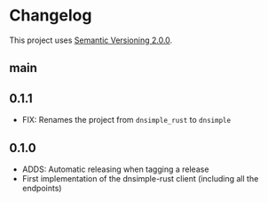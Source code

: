 # Changelog

This project uses [Semantic Versioning 2.0.0](http://semver.org/).

## main

## 0.1.1

- FIX: Renames the project from `dnsimple_rust` to `dnsimple`
 
## 0.1.0

- ADDS: Automatic releasing when tagging a release
- First implementation of the dnsimple-rust client (including all the endpoints)